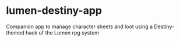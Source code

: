 # lumen-destiny-app
Companion app to manage character sheets and loot using a Destiny-themed hack of the Lumen rpg system
